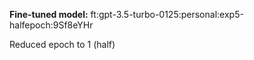 **Fine-tuned model:** ft:gpt-3.5-turbo-0125:personal:exp5-halfepoch:9Sf8eYHr

Reduced epoch to 1 (half)